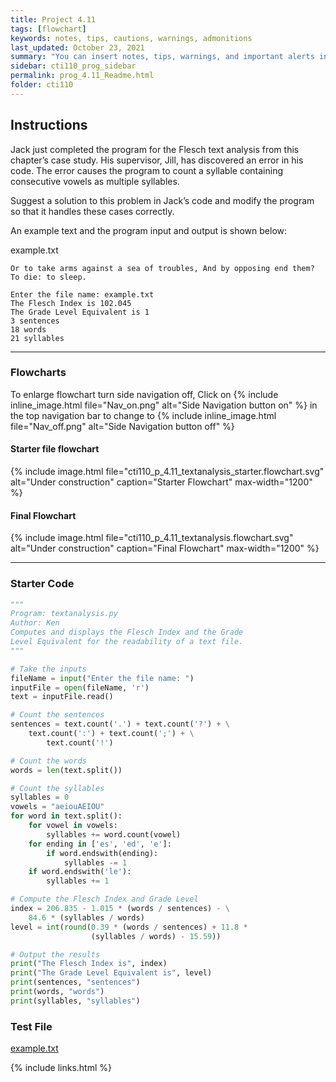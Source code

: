 ```yaml
---
title: Project 4.11
tags: [flowchart]
keywords: notes, tips, cautions, warnings, admonitions
last_updated: October 23, 2021
summary: "You can insert notes, tips, warnings, and important alerts in your content. These notes are stored as shortcodes made available through the linksrefs.hmtl include."
sidebar: cti110_prog_sidebar
permalink: prog_4.11_Readme.html
folder: cti110
---
```


## Instructions

Jack just completed the program for the Flesch text analysis from this chapter’s case study. His supervisor, Jill, has discovered an error in his code. The error causes the program to count a syllable containing consecutive vowels as multiple syllables.

Suggest a solution to this problem in Jack’s code and modify the program so that it handles these cases correctly.

An example text and the program input and output is shown below:

example.txt

```text
Or to take arms against a sea of troubles, And by opposing end them? To die: to sleep.
```

```text
Enter the file name: example.txt
The Flesch Index is 102.045
The Grade Level Equivalent is 1
3 sentences
18 words
21 syllables
```

---

### Flowcharts

To enlarge flowchart turn side navigation off, Click on {% include inline_image.html
file="Nav_on.png" alt="Side Navigation button on" %} in the top navigation bar to change to {% include inline_image.html
file="Nav_off.png" alt="Side Navigation button off" %}

#### Starter file flowchart

{% include image.html file="cti110_p_4.11_textanalysis_starter.flowchart.svg" alt="Under construction" caption="Starter Flowchart" max-width="1200" %}

#### Final Flowchart

{% include image.html file="cti110_p_4.11_textanalysis.flowchart.svg" alt="Under construction" caption="Final Flowchart" max-width="1200" %}

---

### Starter Code

```python
"""
Program: textanalysis.py
Author: Ken
Computes and displays the Flesch Index and the Grade
Level Equivalent for the readability of a text file.
"""

# Take the inputs
fileName = input("Enter the file name: ")
inputFile = open(fileName, 'r')
text = inputFile.read()

# Count the sentences
sentences = text.count('.') + text.count('?') + \
    text.count(':') + text.count(';') + \
        text.count('!')

# Count the words
words = len(text.split())

# Count the syllables
syllables = 0
vowels = "aeiouAEIOU"
for word in text.split():
    for vowel in vowels:
        syllables += word.count(vowel)
    for ending in ['es', 'ed', 'e']:
        if word.endswith(ending):
            syllables -= 1
    if word.endswith('le'):
        syllables += 1

# Compute the Flesch Index and Grade Level
index = 206.835 - 1.015 * (words / sentences) - \
    84.6 * (syllables / words)
level = int(round(0.39 * (words / sentences) + 11.8 * 
                  (syllables / words) - 15.59))

# Output the results
print("The Flesch Index is", index)
print("The Grade Level Equivalent is", level)
print(sentences, "sentences")
print(words, "words")
print(syllables, "syllables")     

```

### Test File

[example.txt](/pages/cti110/Prog/4.11/example.txt)

{% include links.html %}
